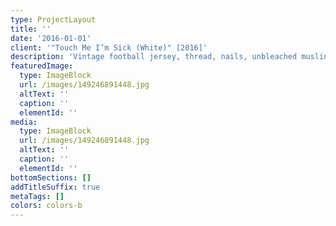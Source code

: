 ```yaml
---
type: ProjectLayout
title: ''
date: '2016-01-01'
client: '"Touch Me I’m Sick (White)" [2016]'
description: 'Vintage football jersey, thread, nails, unbleached muslin'
featuredImage:
  type: ImageBlock
  url: /images/149246891448.jpg
  altText: ''
  caption: ''
  elementId: ''
media:
  type: ImageBlock
  url: /images/149246891448.jpg
  altText: ''
  caption: ''
  elementId: ''
bottomSections: []
addTitleSuffix: true
metaTags: []
colors: colors-b
---
```


